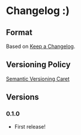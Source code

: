 # Changelog :)

## Format

Based on [Keep a Changelog].

## Versioning Policy

[Semantic Versioning Caret]

## Versions

### 0.1.0

* First release!

[Keep a Changelog]: http://keepachangelog.com/en/1.0.0/
[Semantic Versioning Caret]: https://github.com/myowncake/semver-caret